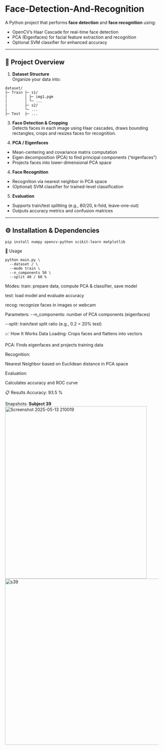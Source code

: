 # Face-Detection-And-Recognition
A Python project that performs **face detection** and **face recognition** using:
- OpenCV’s Haar Cascade for real-time face detection
- PCA (Eigenfaces) for facial feature extraction and recognition
- Optional SVM classifier for enhanced accuracy

---

## 🧭 Project Overview

1. **Dataset Structure**  
   Organize your data into:
```
dataset/
├─ Train ├─ s1/
|        │ ├─ img1.pgm
|        │ └─ ...
|        ├─ s2/
|        └─ ...
├─ Test  ├─ ...
```

3. **Face Detection & Cropping**  
Detects faces in each image using Haar cascades, draws bounding rectangles, crops and resizes faces for recognition.

4. **PCA / Eigenfaces**  
- Mean-centering and covariance matrix computation  
- Eigen decomposition (PCA) to find principal components (“eigenfaces”)  
- Projects faces into lower-dimensional PCA space

4. **Face Recognition**  
- Recognition via nearest neighbor in PCA space  
- (Optional) SVM classifier for trained-level classification  

5. **Evaluation**  
- Supports train/test splitting (e.g., 80/20, k-fold, leave-one-out)  
- Outputs accuracy metrics and confusion matrices  

---

## ⚙️ Installation & Dependencies

```
pip install numpy opencv-python scikit-learn matplotlib
```
🔧 Usage
```
python main.py \
  --dataset / \
  --mode train \
  --n_components 50 \
  --split 40 / 60 %
```
Modes:
train: prepare data, compute PCA & classifier, save model

test: load model and evaluate accuracy

recog: recognize faces in images or webcam

Parameters:
--n_components: number of PCA components (eigenfaces)

--split: train/test split ratio (e.g., 0.2 = 20% test)

📈 How It Works
Data Loading: Crops faces and flattens into vectors

PCA: Finds eigenfaces and projects training data

Recognition:

Nearest Neighbor based on Euclidean distance in PCA space

Evaluation:

Calculates accuracy and ROC curve

📋 Results
Accuracy: 93.5 %

Snapshots:
**Subject 39**
<img width="464" height="565" alt="Screenshot 2025-05-13 210019" src="https://github.com/user-attachments/assets/4007b05e-de6b-46b7-bc66-aa3dfa3cbbda" /> <img width="545" height="545" alt="s39" src="https://github.com/user-attachments/assets/5c76c06b-55cb-4071-a78d-76c94012d120" />

